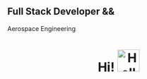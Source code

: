 ## Full Stack Developer && 
Aerospace Engineering 

<h1 align="center">
Hi! <img src="https://raw.githubusercontent.com/MartinHeinz/MartinHeinz/master/wave.gif" width="50" height="50" title="Hello">
</h1>

<!--
**9Shuck/9Shuck** is a ✨ _special_ ✨ repository because its `README.md` (this file) appears on your GitHub profile.

Here are some ideas to get you started:

- 🔭 I’m currently working on ...
- 🌱 I’m currently learning ...
- 👯 I’m looking to collaborate on ...
- 🤔 I’m looking for help with ...
- 💬 Ask me about ...
- 📫 How to reach me: ...
- 😄 Pronouns: ...
- ⚡ Fun fact: ...
-->
